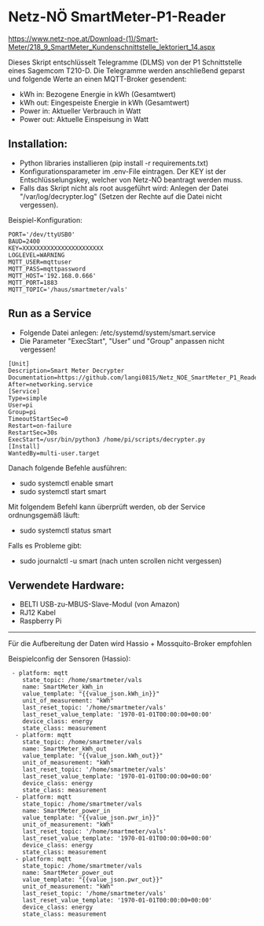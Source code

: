 # Netz-NÖ SmartMeter-P1-Reader

https://www.netz-noe.at/Download-(1)/Smart-Meter/218_9_SmartMeter_Kundenschnittstelle_lektoriert_14.aspx

Dieses Skript entschlüsselt Telegramme (DLMS) von der P1 Schnittstelle eines Sagemcom T210-D. Die Telegramme werden anschließend geparst und folgende Werte an einen MQTT-Broker gesendent:
- kWh in: Bezogene Energie in kWh (Gesamtwert)
- kWh out: Eingespeiste Energie in kWh (Gesamtwert)
- Power in: Aktueller Verbrauch in Watt
- Power out: Aktuelle Einspeisung in Watt

## Installation:
* Python libraries installieren (pip install -r requirements.txt)
* Konfigurationsparameter im .env-File eintragen. Der KEY ist der Entschlüsselungskey, welcher von Netz-NÖ beantragt werden muss.
* Falls das Skript nicht als root ausgeführt wird: Anlegen der Datei "/var/log/decrypter.log" (Setzen der Rechte auf die Datei nicht vergessen).

Beispiel-Konfiguration:
```
PORT='/dev/ttyUSB0'
BAUD=2400
KEY=XXXXXXXXXXXXXXXXXXXXXXX
LOGLEVEL=WARNING
MQTT_USER=mqttuser
MQTT_PASS=mqttpassword
MQTT_HOST='192.168.0.666'
MQTT_PORT=1883
MQTT_TOPIC='/haus/smartmeter/vals'
```

## Run as a Service
- Folgende Datei anlegen: /etc/systemd/system/smart.service
- Die Parameter "ExecStart", "User" und "Group" anpassen nicht vergessen!
 ```
 [Unit]
Description=Smart Meter Decrypter
Documentation=https://github.com/langi0815/Netz_NOE_SmartMeter_P1_Reader
After=networking.service
[Service]
Type=simple
User=pi
Group=pi
TimeoutStartSec=0
Restart=on-failure
RestartSec=30s
ExecStart=/usr/bin/python3 /home/pi/scripts/decrypter.py
[Install]
WantedBy=multi-user.target
 ```
 
 Danach folgende Befehle ausführen:
 - sudo systemctl enable smart
 - sudo systemctl start smart

Mit folgendem Befehl kann überprüft werden, ob der Service ordnungsgemäß läuft:
- sudo systemctl status smart

Falls es Probleme gibt:
- sudo journalctl -u smart (nach unten scrollen nicht vergessen)

## Verwendete Hardware:
* BELTI USB-zu-MBUS-Slave-Modul (von Amazon)
* RJ12 Kabel
* Raspberry Pi

-------------
Für die Aufbereitung der Daten wird Hassio + Mossquito-Broker empfohlen

Beispielconfig der Sensoren (Hassio):
```
 - platform: mqtt
    state_topic: /home/smartmeter/vals
    name: SmartMeter_kWh_in
    value_template: "{{value_json.kWh_in}}"
    unit_of_measurement: "kWh"
    last_reset_topic: '/home/smartmeter/vals'
    last_reset_value_template: '1970-01-01T00:00:00+00:00'
    device_class: energy
    state_class: measurement
  - platform: mqtt
    state_topic: /home/smartmeter/vals
    name: SmartMeter_kWh_out
    value_template: "{{value_json.kWh_out}}"
    unit_of_measurement: "kWh"
    last_reset_topic: '/home/smartmeter/vals'
    last_reset_value_template: '1970-01-01T00:00:00+00:00'
    device_class: energy
    state_class: measurement
  - platform: mqtt
    state_topic: /home/smartmeter/vals
    name: SmartMeter_power_in
    value_template: "{{value_json.pwr_in}}"
    unit_of_measurement: "kWh"
    last_reset_topic: '/home/smartmeter/vals'
    last_reset_value_template: '1970-01-01T00:00:00+00:00'
    device_class: energy
    state_class: measurement
  - platform: mqtt
    state_topic: /home/smartmeter/vals
    name: SmartMeter_power_out
    value_template: "{{value_json.pwr_out}}"
    unit_of_measurement: "kWh"
    last_reset_topic: '/home/smartmeter/vals'
    last_reset_value_template: '1970-01-01T00:00:00+00:00'
    device_class: energy
    state_class: measurement
```
